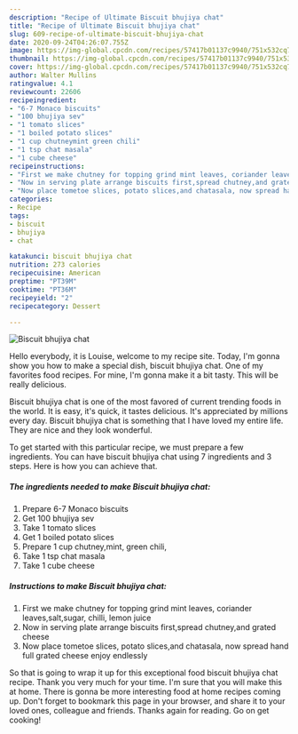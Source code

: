 ```yaml
---
description: "Recipe of Ultimate Biscuit bhujiya chat"
title: "Recipe of Ultimate Biscuit bhujiya chat"
slug: 609-recipe-of-ultimate-biscuit-bhujiya-chat
date: 2020-09-24T04:26:07.755Z
image: https://img-global.cpcdn.com/recipes/57417b01137c9940/751x532cq70/biscuit-bhujiya-chat-recipe-main-photo.jpg
thumbnail: https://img-global.cpcdn.com/recipes/57417b01137c9940/751x532cq70/biscuit-bhujiya-chat-recipe-main-photo.jpg
cover: https://img-global.cpcdn.com/recipes/57417b01137c9940/751x532cq70/biscuit-bhujiya-chat-recipe-main-photo.jpg
author: Walter Mullins
ratingvalue: 4.1
reviewcount: 22606
recipeingredient:
- "6-7 Monaco biscuits"
- "100 bhujiya sev"
- "1 tomato slices"
- "1 boiled potato slices"
- "1 cup chutneymint green chili"
- "1 tsp chat masala"
- "1 cube cheese"
recipeinstructions:
- "First we make chutney for topping grind mint leaves, coriander leaves,salt,sugar, chilli, lemon juice"
- "Now in serving plate arrange biscuits first,spread chutney,and grated cheese"
- "Now place tometoe slices, potato slices,and chatasala, now spread hand full grated cheese enjoy endlessly"
categories:
- Recipe
tags:
- biscuit
- bhujiya
- chat

katakunci: biscuit bhujiya chat 
nutrition: 273 calories
recipecuisine: American
preptime: "PT39M"
cooktime: "PT36M"
recipeyield: "2"
recipecategory: Dessert

---
```



![Biscuit bhujiya chat](https://img-global.cpcdn.com/recipes/57417b01137c9940/751x532cq70/biscuit-bhujiya-chat-recipe-main-photo.jpg)

Hello everybody, it is Louise, welcome to my recipe site. Today, I'm gonna show you how to make a special dish, biscuit bhujiya chat. One of my favorites food recipes. For mine, I'm gonna make it a bit tasty. This will be really delicious.

Biscuit bhujiya chat is one of the most favored of current trending foods in the world. It is easy, it's quick, it tastes delicious. It's appreciated by millions every day. Biscuit bhujiya chat is something that I have loved my entire life. They are nice and they look wonderful.




To get started with this particular recipe, we must prepare a few ingredients. You can have biscuit bhujiya chat using 7 ingredients and 3 steps. Here is how you can achieve that.

<!--inarticleads1-->

##### The ingredients needed to make Biscuit bhujiya chat:

1. Prepare 6-7 Monaco biscuits
1. Get 100 bhujiya sev
1. Take 1 tomato slices
1. Get 1 boiled potato slices
1. Prepare 1 cup chutney,mint, green chili,
1. Take 1 tsp chat masala
1. Take 1 cube cheese




<!--inarticleads2-->

##### Instructions to make Biscuit bhujiya chat:

1. First we make chutney for topping grind mint leaves, coriander leaves,salt,sugar, chilli, lemon juice
1. Now in serving plate arrange biscuits first,spread chutney,and grated cheese
1. Now place tometoe slices, potato slices,and chatasala, now spread hand full grated cheese enjoy endlessly




So that is going to wrap it up for this exceptional food biscuit bhujiya chat recipe. Thank you very much for your time. I'm sure that you will make this at home. There is gonna be more interesting food at home recipes coming up. Don't forget to bookmark this page in your browser, and share it to your loved ones, colleague and friends. Thanks again for reading. Go on get cooking!
